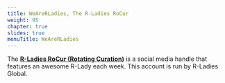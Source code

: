 ```yaml
---
title: WeAreRLadies, The R-Ladies RoCur
weight: 95
chapter: true
slides: true
menuTitle: WeAreRLadies
---
```


  
The **[R-Ladies RoCur (Rotating Curation)](https://bsky.app/profile/weare.rladies.org)** is a social media handle that features an awesome R-Lady each week. This account is run by R-Ladies Global.      

